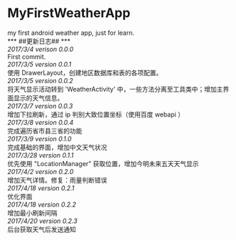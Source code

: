 # MyFirstWeatherApp
my first android weather app, just for learn.    
*** ##更新日志## ***    
*2017/3/4 verison 0.0.0*  
First commit.  
*2017/3/5 version 0.0.1*    
使用 DrawerLayout，创建地区数据库和表的各项配置。  
*2017/3/5 version 0.0.2*    
将天气显示活动转到 'WeatherActivity' 中，一些方法分离至工具类中；增加主界面显示的天气信息。    
*2017/3/7 version 0.0.3*    
增加下拉刷新，通过 ip 判别大致位置坐标（使用百度 webapi ）    
*2017/3/8 version 0.0.4*    
完成遍历省市县三省的功能    
*2017/3/9 version 0.1.0*    
完成基础的界面，增加中文天气状况    
*2017/3/28 version 0.1.1*    
优先使用 "LocationManager" 获取位置，增加今明未来五天天气显示    
*2017/4/2 version 0.2.0*    
增加天气详情。修复：雨量判断错误    
*2017/4/18 version 0.2.1*    
优化界面    
*2017/4/18 version 0.2.2*    
增加最小刷新间隔    
*2017/4/20 version 0.2.3*    
后台获取天气后发送通知    

